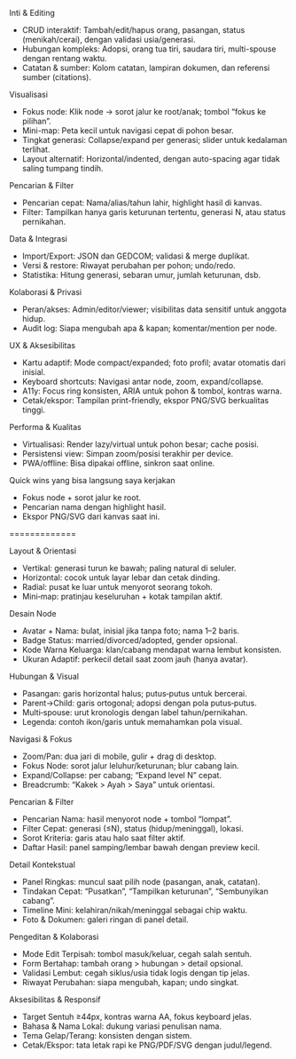 Inti & Editing

- CRUD interaktif: Tambah/edit/hapus orang, pasangan, status (menikah/cerai), dengan validasi usia/generasi.
- Hubungan kompleks: Adopsi, orang tua tiri, saudara tiri, multi-spouse dengan rentang waktu.
- Catatan & sumber: Kolom catatan, lampiran dokumen, dan referensi sumber (citations).

Visualisasi

- Fokus node: Klik node → sorot jalur ke root/anak; tombol “fokus ke pilihan”.
- Mini-map: Peta kecil untuk navigasi cepat di pohon besar.
- Tingkat generasi: Collapse/expand per generasi; slider untuk kedalaman terlihat.
- Layout alternatif: Horizontal/indented, dengan auto-spacing agar tidak saling tumpang tindih.

Pencarian & Filter

- Pencarian cepat: Nama/alias/tahun lahir, highlight hasil di kanvas.
- Filter: Tampilkan hanya garis keturunan tertentu, generasi N, atau status pernikahan.

Data & Integrasi

- Import/Export: JSON dan GEDCOM; validasi & merge duplikat.
- Versi & restore: Riwayat perubahan per pohon; undo/redo.
- Statistika: Hitung generasi, sebaran umur, jumlah keturunan, dsb.

Kolaborasi & Privasi

- Peran/akses: Admin/editor/viewer; visibilitas data sensitif untuk anggota hidup.
- Audit log: Siapa mengubah apa & kapan; komentar/mention per node.

UX & Aksesibilitas

- Kartu adaptif: Mode compact/expanded; foto profil; avatar otomatis dari inisial.
- Keyboard shortcuts: Navigasi antar node, zoom, expand/collapse.
- A11y: Focus ring konsisten, ARIA untuk pohon & tombol, kontras warna.
- Cetak/ekspor: Tampilan print-friendly, ekspor PNG/SVG berkualitas tinggi.

Performa & Kualitas

- Virtualisasi: Render lazy/virtual untuk pohon besar; cache posisi.
- Persistensi view: Simpan zoom/posisi terakhir per device.
- PWA/offline: Bisa dipakai offline, sinkron saat online.

Quick wins yang bisa langsung saya kerjakan

- Fokus node + sorot jalur ke root.
- Pencarian nama dengan highlight hasil.
- Ekspor PNG/SVG dari kanvas saat ini.






=============

Layout & Orientasi

- Vertikal: generasi turun ke bawah; paling natural di seluler.
- Horizontal: cocok untuk layar lebar dan cetak dinding.
- Radial: pusat ke luar untuk menyorot seorang tokoh.
- Mini‑map: pratinjau keseluruhan + kotak tampilan aktif.

Desain Node

- Avatar + Nama: bulat, inisial jika tanpa foto; nama 1–2 baris.
- Badge Status: married/divorced/adopted, gender opsional.
- Kode Warna Keluarga: klan/cabang mendapat warna lembut konsisten.
- Ukuran Adaptif: perkecil detail saat zoom jauh (hanya avatar).

Hubungan & Visual

- Pasangan: garis horizontal halus; putus‑putus untuk bercerai.
- Parent→Child: garis ortogonal; adopsi dengan pola putus‑putus.
- Multi‑spouse: urut kronologis dengan label tahun/pernikahan.
- Legenda: contoh ikon/garis untuk memahamkan pola visual.

Navigasi & Fokus

- Zoom/Pan: dua jari di mobile, gulir + drag di desktop.
- Fokus Node: sorot jalur leluhur/keturunan; blur cabang lain.
- Expand/Collapse: per cabang; “Expand level N” cepat.
- Breadcrumb: “Kakek > Ayah > Saya” untuk orientasi.

Pencarian & Filter

- Pencarian Nama: hasil menyorot node + tombol “lompat”.
- Filter Cepat: generasi (≤N), status (hidup/meninggal), lokasi.
- Sorot Kriteria: garis atau halo saat filter aktif.
- Daftar Hasil: panel samping/lembar bawah dengan preview kecil.

Detail Kontekstual

- Panel Ringkas: muncul saat pilih node (pasangan, anak, catatan).
- Tindakan Cepat: “Pusatkan”, “Tampilkan keturunan”, “Sembunyikan cabang”.
- Timeline Mini: kelahiran/nikah/meninggal sebagai chip waktu.
- Foto & Dokumen: galeri ringan di panel detail.

Pengeditan & Kolaborasi

- Mode Edit Terpisah: tombol masuk/keluar, cegah salah sentuh.
- Form Bertahap: tambah orang > hubungan > detail opsional.
- Validasi Lembut: cegah siklus/usia tidak logis dengan tip jelas.
- Riwayat Perubahan: siapa mengubah, kapan; undo singkat.

Aksesibilitas & Responsif

- Target Sentuh ≥44px, kontras warna AA, fokus keyboard jelas.
- Bahasa & Nama Lokal: dukung variasi penulisan nama.
- Tema Gelap/Terang: konsisten dengan sistem.
- Cetak/Ekspor: tata letak rapi ke PNG/PDF/SVG dengan judul/legend.